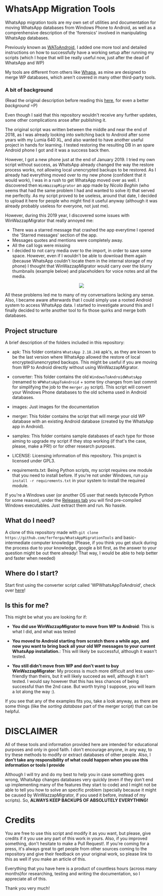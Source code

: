 # WhatsApp Migration Tools

WhatsApp migration tools are my own set of utilities and documentation for moving WhatsApp databases from Windows Phone to Android, as well as a comprenhensive description of the 'forensics' involved in manipulating WhatsApp databases.

Previously known as [WAToAndroid](https://github.com/ferferga/WhatsAppMigrationTools/blob/1.0/README.md), I added one more tool and detailed instructions on how to successfully have a working setup after running my scripts (which I hope that will be really useful now, just after the dead of WhatsApp and WP)

My tools are different from others like [Whapa](https://github.com/B16f00t/whapa), as mine are designed to merge WP databases, which aren't covered in many other third-party tools.

### A bit of background

(Read the original description before reading this [here](https://github.com/ferferga/WhatsAppMigrationTools/blob/1.0/README.md), for even a better *background* =P)

Even though I said that this repository wouldn't receive any further updates, some other complications arose after publishing it. 

The original script was written between the middle and near the end of 2018, as I was already looking into switching back to Android after some years with my Lumia 640 XL, and also wanted to have another useful project in hands for learning. 
I tested restoring the resulting DB in an spare Android phone I got and it was a success back then.

However, I got a new phone just at the end of January 2019. I tried my own script without success, as WhatsApp already changed the way the restore process works,
not allowing local unencrypted backups to be restored. As I already had everything moved over to my new phone (confident that it would work), I was in a rush to get WhatsApp moved over as well. I discovered then ``WinWazzapMigrator``
an app made by *Nicola Beghin* (who seems that had the same problem I had and wanted to solve it) that served me perfectly. As my script proved to be useless, around that date, I decided to upload it here for people who might find it useful anyway (although it was already probably useless for everyone, not just me).

However, during this 2019 year, I discovered some issues with WinWazzapMigrator that really annoyed me:

* There was a starred message that crashed the app everytime I opened the 'Starred messages' section of the app.
* Messages quotes and mentions were completely away.
* All the call logs were missing
* I decided to not carry media over to the import, in order to save some space. However, even if I wouldn't be able to download them again (because WhatsApp couldn't locate them in the internal storage of my phone) I thought that WinWazzapMigrator would carry over the blurry thumbnails (example below) and placeholders for voice notes and all the media.

<p align="center">
  <img src="https://github.com/ferferga/WhatsAppMigrationTools/raw/master/images/blurred_media.jpg">
</p>

All these problems led me to many of my conversations lacking any sense. Also, I became aware afterwards that I could simply use a rooted Android system to access WhatsApp data. I started to investigate around this and I finally decided to write another tool to fix those quirks and merge both databases.

## Project structure

A brief description of the folders included in this repository:
* apk: This folder contains ``WhatsApp 2.18.248`` apk's, as they are known to be the last version where WhatsApp allowed the restore of local encrypted/unencrypted backups. This might be useful if you are moving from WP to Android directly without using WinWazzapMigrator.

* converter: This folder contains the old ``WindowsToAndroidWhatsApp`` (renamed to ``WPWhatsAppToAndroid`` + some tiny changes from last commit for simplifying the job to the ``merger.py`` script). This script will convert your Windows Phone databases to the old schema used in Android databases.

* images: Just images for the documentation

* merger: This folder contains the script that will merge your old WP database with an existing Android database (created by the WhatsApp app in Android).

* samples: This folder contains sample databases of each type for those aiming to upgrade my script if they stop working (if that's the case, please, make a PR!) or for other research purposes.

* LICENSE: Licensing information of this repository. This project is licensed under GPL3.

* requirements.txt: Being Python scripts, my script requires one module that you need to install before. If you're not under Windows, run ``pip install -r requirements.txt`` in your system to install the required module.

If you're a Windows user (or another OS user that needs bytecode Python for some reason), under the [Releases tab](https://github.com/ferferga/WhatsAppMigrationTools/releases) you will find pre-compiled Windows executables. Just extract them and run. No hassle.

## What do I need?

A clone of this repository made with ``git clone https://github.com/ferferga/WhatsAppMigrationTools`` and basic-intermediate computer knowledge (Please, if you think you get stuck during the process due to your knowledge, google a bit first, as the answer to your question might be out there already! That way, I would be able to help better and faster when needed)

## Where do I start?

Start first using the converter script called 'WPWhatsAppToAndroid', check over [here](https://github.com/ferferga/WhatsAppMigrationTools/blob/master/converter/README.md)!

## Is this for me?

This might be what you are looking for if:

* **You did use WinWazzapMigrator to move from WP to Android**: This is what I did, and what was tested

* **You moved to Android starting from scratch there a while ago, and now you want to bring back all your old WP messages to your current WhatsApp installation.**: This will likely be successful, although it wasn't tested.

* **You still didn't move from WP and don't want to buy WinWazzapMigrator**: My process is much more difficult and less user-friendly than theirs, but it will likely succeed as well, although it isn't tested. I would say however that this has less chances of being successful than the 2nd case. But worth trying I suppose, you will learn a lot along the way :).

If you see that any of the examples fits you, take a look anyway, as there are some things (like the *sorting database* part of the merger script) that can be helpful.

# DISCLAIMER

All of these tools and information provided here are intended for educational purposes and only in good faith. I don't encourage anyone, in any way, to try these methods to modify or extract databases of other people. Also, I **don't take any responsibility of what could happen when you use this information or tools I provide**

Although I will try and do my best to help you in case something goes wrong, WhatsApp changes databases very quickly (even if they don't end up implementing many of the features they start to code) and I might not be able to tell you how to solve an specific problem (specially because it might be caused by WinWazzapMigrator, if you used it before, instead of my scripts). So, **ALWAYS KEEP BACKUPS OF ABSOLUTELY EVERYTHING!**

# Credits

You are free to use this script and modify it as you want, but please, give credits if it you use any part of this work in yours. Also, if you improved something, don't hesitate to make a Pull Request!. 
If you're coming for a press, it's always great to get people from other sources coming to the repository and give their feedback on your original work, so please link to this as well if you make an article of this.

Everything that you have here is a product of countless hours (across many months)for researching, testing and writing the documentation, so I appreciate all of this.

Thank you very much!
